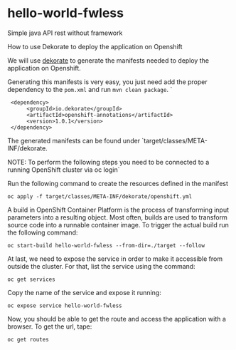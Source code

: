 # hello-world-fwless
Simple java API rest without framework


How to use Dekorate to deploy the application on Openshift

We will use [dekorate](https://github.com/dekorateio/dekorate) to generate the manifests needed to deploy the application on Openshift.

Generating this manifests is very easy, you just need add the proper dependency to the `pom.xml` and run
`mvn clean package`. `

```
 <dependency>
      <groupId>io.dekorate</groupId>
      <artifactId>openshift-annotations</artifactId>
      <version>1.0.1</version>
 </dependency>
```

The generated manifests can be found under `target/classes/META-INF/dekorate.

NOTE: To perform the following steps you need to be connected to a running OpenShift cluster via oc login`

Run the following command to create the resources defined in the manifest
```
oc apply -f target/classes/META-INF/dekorate/openshift.yml
```

A build in OpenShift Container Platform is the process of transforming input parameters into a resulting object. Most often, builds are used to transform source code into a runnable container image. 
To trigger the actual build run the following command:
```
oc start-build hello-world-fwless --from-dir=./target --follow
```

At last, we need to expose the service in order to make it accessible from outside the cluster. For that, list the service using the command:
```
oc get services
```

Copy the name of the service and expose it running:

```
oc expose service hello-world-fwless
```

Now, you should be able to get the route and access the application with a browser. To get the url, tape:

```
oc get routes
```


